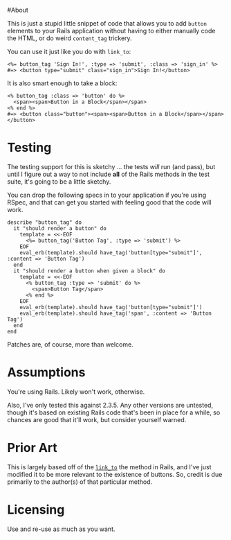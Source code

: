 #About

This is just a stupid little snippet of code that allows you to add `button` elements to your Rails application without having to either manually code the HTML, or do weird `content_tag` trickery.

You can use it just like you do with `link_to`:

    <%= button_tag 'Sign In!', :type => 'submit', :class => 'sign_in' %>
    #=> <button type="submit" class="sign_in">Sign In!</button>

It is also smart enough to take a block:

    <% button_tag :class => 'button' do %>
      <span><span>Button in a Block</span></span>
    <% end %>
    #=> <button class="button"><span><span>Button in a Block</span></span></button>


# Testing
The testing support for this is sketchy ... the tests *will* run (and pass), but until I figure out a way to not include **all** of the Rails methods in the test suite, it's going to be a little sketchy.

You can drop the following specs in to your application if you're using RSpec, and that can get you started with feeling good that the code will work.

    describe "button_tag" do
      it "should render a button" do
        template = <<-EOF
          <%= button_tag('Button Tag', :type => 'submit') %>
        EOF
        eval_erb(template).should have_tag('button[type="submit"]', :content => 'Button Tag')
      end
      it "should render a button when given a block" do
        template = <<-EOF
          <% button_tag :type => 'submit' do %>
            <span>Button Tag</span>
          <% end %>
        EOF
        eval_erb(template).should have_tag('button[type="submit"]')
        eval_erb(template).should have_tag('span', :content => 'Button Tag')
      end
    end

Patches are, of course, more than welcome.

# Assumptions
You're using Rails. Likely won't work, otherwise.

Also, I've only tested this against 2.3.5. Any other versions are untested, though it's based on existing Rails code that's been in place for a while, so chances are good that it'll work, but consider yourself warned.

# Prior Art
This is largely based off of the [`link_to`](http://apidock.com/rails/ActionView/Helpers/UrlHelper/link_to) the method in Rails, and I've just modified it to be more relevant to the existence of buttons. So, credit is due primarily to the author(s) of that particular method.

# Licensing
Use and re-use as much as you want.